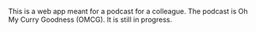This is a web app meant for a podcast for a colleague. The podcast is Oh My Curry Goodness (OMCG). It is still in progress. 
